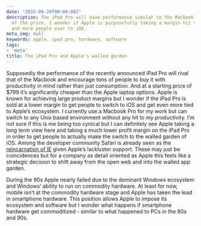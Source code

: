 ```yaml
---
date: "2015-09-26T00:00:00Z"
description: The iPad Pro will have performance similar to the Macbook at a fraction
  of the price. I wonder if Apple is purposefully taking a margin hit to get more
  and more people over to iOS.
meta_img: null
keywords: apple, ipad pro, hardware, software
tags:
- 'meta'
title: The iPad Pro and Apple's walled garden
---
```


Supposedly the performance of the recently announced iPad Pro will rival that of the Macbook and encourage tons of people to buy it with productivity in mind rather than just consumption. And at a starting price of $799 it’s significantly cheaper than the Apple laptop options. Apple is known for achieving large product margins but I wonder if the iPad Pro is sold at a lower margin to get people to switch to iOS and get even more tied to Apple’s ecosystem. I currently use a Macbook Pro for my work but can switch to any Unix based environment without any hit to my productivity. I’m not sure if this is me being too cynical but I can definitely see Apple taking a long term view here and taking a much lower profit margin on the iPad Pro in order to get people to actually make the switch to the walled garden of iOS. Among the developer community Safari is already seen as the <a href="http://nolanlawson.com/2015/06/30/safari-is-the-new-ie/" target="_blank">reincarnation of IE</a> given Apple’s lackluster support. These may just be coincidences but for a company as detail oriented as Apple this feels like a strategic decision to shift away from the open web and into the walled app garden.

During the 90s Apple nearly failed due to the dominant Windows ecosystem and Windows’ ability to run on commodity hardware. At least for now, mobile isn’t at the commodity hardware stage and Apple has taken the lead in smartphone hardware. This position allows Apple to impose its ecosystem and software but I wonder what happens if smartphone hardware get commoditized - similar to what happened to PCs in the 80s and 90s.
